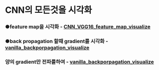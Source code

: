 # CNN의 모든것을 시각화  

### ●feature map을 시각화 - [CNN_VGG16_feature_map_visualize](https://github.com/dohunmat/cnn_visulaization/tree/main/CNN_VGG16_feature_map_visualize)  

### ●back propagation 할때 gradient를 시각화 - [vanilla_backporpagation_visualize](https://github.com/dohun-mat/cnn_visulaization/tree/main/vanilla_backporpagation) 

### 양의 gradient만 전파를하여  - [vanilla_backporpagation_visualize](https://github.com/dohun-mat/cnn_visulaization/tree/main/vanilla_backporpagation) 
  
